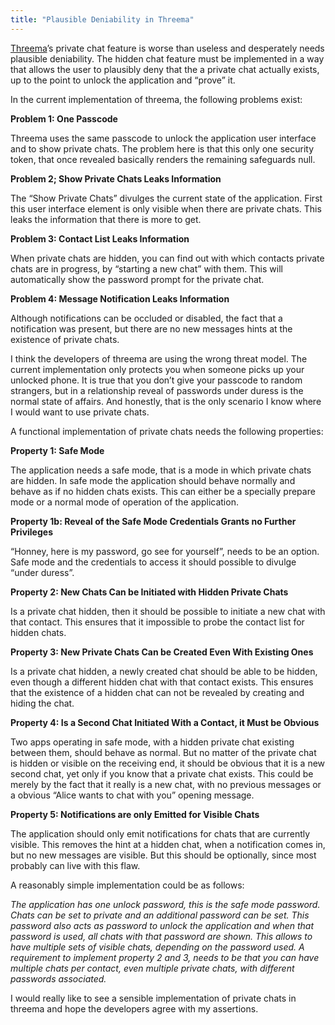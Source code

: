 ```yaml
---
title: "Plausible Deniability in Threema"
---
```


[Threema]’s private chat feature is worse than useless and desperately needs 
plausible deniability. The hidden chat feature must be implemented in a way 
that allows the user to plausibly deny that the a private chat actually exists, 
up to the point to unlock the application and “prove” it.
 
In the current implementation of threema, the following problems exist:
 
**Problem 1: One Passcode**
 
Threema uses the same passcode to unlock the application user interface and to 
show private chats. The problem here is that this only one security token, that 
once revealed basically renders the remaining safeguards null.
 
**Problem 2; Show Private Chats Leaks Information**
 
The “Show Private Chats” divulges the current state of the application. First 
this user interface element is only visible when there are private chats. This 
leaks the information that there is more to get. 
 
**Problem 3: Contact List Leaks Information**
 
When private chats are hidden, you can find out with which contacts private 
chats are in progress, by “starting a new chat” with them. This will 
automatically show the password prompt for the private chat.
 
**Problem 4: Message Notification Leaks Information**
 
Although notifications can be occluded or disabled, the fact that a notification 
was present, but there are no new messages hints at the existence of private chats.
 
I think the developers of threema are using the wrong threat model. The current 
implementation only protects you when someone picks up your unlocked phone. It 
is true that you don’t give your passcode to random strangers, but in a 
relationship reveal of passwords under duress is the normal state of affairs. 
And honestly, that is the only scenario I know where I would want to use private 
chats.
 
A functional implementation of private chats needs the following properties:
 
**Property 1: Safe Mode**
 
The application needs a safe mode, that is a mode in which private chats are 
hidden. In safe mode the application should behave normally and behave as if 
no hidden chats exists. This can either be a specially prepare mode or a normal 
mode of operation of the application.
 
**Property 1b: Reveal of the Safe Mode Credentials Grants no Further Privileges**
 
“Honney, here is my password, go see for yourself”, needs to be an option. Safe 
mode and the credentials to access it should possible to divulge “under duress”. 
 
**Property 2: New Chats Can be Initiated with Hidden Private Chats**
 
Is a private chat hidden, then it should be possible to initiate a new chat with 
that contact. This ensures that it impossible to probe the contact list for 
hidden chats. 
 
**Property 3: New Private Chats Can be Created Even With Existing Ones**
 
Is a private chat hidden, a newly created chat should be able to be hidden, even 
though a different hidden chat with that contact exists. This ensures that the 
existence of a hidden chat can not be revealed by creating and hiding the chat.
 
**Property 4: Is a Second Chat Initiated With a Contact, it Must be Obvious**
 
Two apps operating in safe mode, with a hidden private chat existing between 
them, should behave as normal. But no matter of the private chat is hidden or 
visible on the receiving end, it should be obvious that it is a new second chat, 
yet only if you know that a private chat exists. This could be merely by the 
fact that it really is a new chat, with no previous messages or a obvious “Alice 
wants to chat with you” opening message.
 
**Property 5: Notifications are only Emitted for Visible Chats**
 
The application should only emit notifications for chats that are currently 
visible. This removes the hint at a hidden chat, when a notification comes in, 
but no new messages are visible. But this should be optionally, since most 
probably can live with this flaw.
 
A reasonably simple implementation could be as follows:
 
*The application has one unlock password, this is the safe mode password. Chats 
can be set to private and an additional password can be set. This password also 
acts as password to unlock the application and when that password is used, all 
chats with that password are shown. This allows to have multiple sets of visible 
chats, depending on the password used. A requirement to implement property 2 
and 3, needs to be that you can have multiple chats per contact, even multiple 
private chats, with different passwords associated.*
 
I would really like to see a sensible implementation of private chats in threema 
and hope the developers agree with my assertions.

[Threema]: https://threema.ch/en
